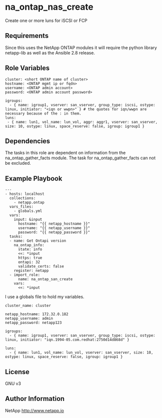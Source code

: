 na_ontap_nas_create
=========

Create one or more luns for iSCSI or FCP

Requirements
------------

Since this uses the NetApp ONTAP modules it will require the python library netapp-lib as well as the Ansible 2.8 release.

Role Variables
--------------
```
cluster: <short ONTAP name of cluster>
hostname: <ONTAP mgmt ip or fqdn>
username: <ONTAP admin account>
password: <ONTAP admin account password>

igroups:
  - { name: igroup1, vserver: san_vserver, group_type: iscsi, ostype: linux, initiator: "<iqn or wwpn>" } # the quotes for iqn/wwpn are necessary because of the : in them.
luns:
 - { name: lun1, vol_name: lun_vol, aggr: aggr1, vserver: san_vserver, size: 10, ostype: linux, space_reserve: false, igroup: igroup1 }

```
Dependencies
------------

The tasks in this role are dependent on information from the na_ontap_gather_facts module.
The task for na_ontap_gather_facts can not be excluded.

Example Playbook
----------------
```
---
- hosts: localhost
  collections:
    - netapp.ontap
  vars_files:
    - globals.yml
  vars:
    input: &input
      hostname: "{{ netapp_hostname }}"
      username: "{{ netapp_username }}"
      password: "{{ netapp_password }}"
  tasks:
  - name: Get Ontapi version
    na_ontap_info:
      state: info
      <<: *input
      https: true
      ontapi: 32
      validate_certs: false
    register: netapp
  - import_role:
      name: na_ontap_san_create
    vars:
      <<: *input
```

I use a globals file to hold my variables.
```
cluster_name: cluster

netapp_hostname: 172.32.0.182
netapp_username: admin
netapp_password: netapp123

igroups:
  - { name: igroup1, vserver: san_vserver, group_type: iscsi, ostype: linux, initiator: "iqn.1994-05.com.redhat:2750d14d868d" }

luns:
  - { name: lun1, vol_name: lun_vol, vserver: san_vserver, size: 10, ostype: linux, space_reserve: false, igroup: igroup1 }
```

License
-------

GNU v3

Author Information
------------------
NetApp
http://www.netapp.io
